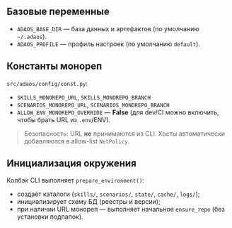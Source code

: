 ## Базовые переменные

* `ADAOS_BASE_DIR` — база данных и артефактов (по умолчанию `~/.adaos`).
* `ADAOS_PROFILE` — профиль настроек (по умолчанию `default`).

## Константы монореп

`src/adaos/config/const.py`:

* `SKILLS_MONOREPO_URL`, `SKILLS_MONOREPO_BRANCH`
* `SCENARIOS_MONOREPO_URL`, `SCENARIOS_MONOREPO_BRANCH`
* `ALLOW_ENV_MONOREPO_OVERRIDE` — **False** (для dev/CI можно включить, чтобы брать URL из `.env`/ENV).

> Безопасность: URL **не** принимаются из CLI. Хосты автоматически добавляются в allow-list `NetPolicy`.

## Инициализация окружения

Колбэк CLI выполняет `prepare_environment()`:

* создаёт каталоги (`skills/`, `scenarios/`, `state/`, `cache/`, `logs/`);
* инициализирует схему БД (реестры и версии);
* при наличии URL монореп — выполняет начальное `ensure_repo` (без установки подпапок).
